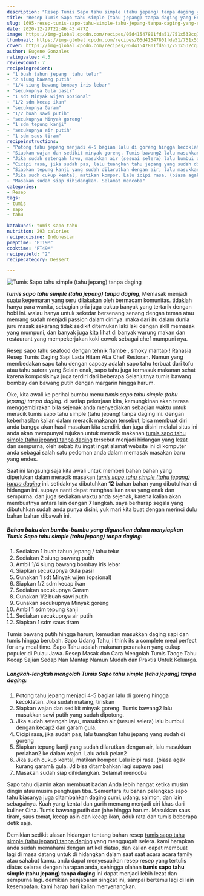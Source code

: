 ```yaml
---
description: "Resep Tumis Sapo tahu simple (tahu jepang) tanpa daging yang Enak Banget"
title: "Resep Tumis Sapo tahu simple (tahu jepang) tanpa daging yang Enak Banget"
slug: 1695-resep-tumis-sapo-tahu-simple-tahu-jepang-tanpa-daging-yang-enak-banget
date: 2020-12-27T22:46:43.477Z
image: https://img-global.cpcdn.com/recipes/05d41547801fda51/751x532cq70/tumis-sapo-tahu-simple-tahu-jepang-tanpa-daging-foto-resep-utama.jpg
thumbnail: https://img-global.cpcdn.com/recipes/05d41547801fda51/751x532cq70/tumis-sapo-tahu-simple-tahu-jepang-tanpa-daging-foto-resep-utama.jpg
cover: https://img-global.cpcdn.com/recipes/05d41547801fda51/751x532cq70/tumis-sapo-tahu-simple-tahu-jepang-tanpa-daging-foto-resep-utama.jpg
author: Eugene Gonzales
ratingvalue: 4.5
reviewcount: 7
recipeingredient:
- "1 buah tahun jepang  tahu telur"
- "2 siung bawang putih"
- "1/4 siung bawang bombay iris lebar"
- "secukupnya Gula pasir"
- "1 sdt Minyak wijen opsional"
- "1/2 sdm kecap ikan"
- "secukupnya Garam"
- "1/2 buah sawi putih"
- "secukupnya Minyak goreng"
- "1 sdm tepung kanji"
- "secukupnya air putih"
- "1 sdm saus tiram"
recipeinstructions:
- "Potong tahu jepang menjadi 4-5 bagian lalu di goreng hingga kecoklatan. Jika sudah matang, tiriskan"
- "Siapkan wajan dan sedikit minyak goreng. Tumis bawang2 lalu masukkan sawi putih yang sudah dipotong."
- "Jika sudah setengah layu, masukkan air (sesuai selera) lalu bumbui dengan kecap2 dan garam gula."
- "Cicipi rasa, jika sudah pas, lalu tuangkan tahu jepang yang sudah di goreng"
- "Siapkan tepung kanji yang sudah dilarutkan dengan air, lalu masukkan perlahan2 ke dalam wajan. Lalu aduk pelan2"
- "Jika sudh cukup kental, matikan kompor. Lalu icipi rasa. (biasa agak kurang garam&amp; gula. Jd bisa ditambahkan lagi supaya pas)"
- "Masakan sudah siap dihidangkan. Selamat mencoba"
categories:
- Resep
tags:
- tumis
- sapo
- tahu

katakunci: tumis sapo tahu 
nutrition: 293 calories
recipecuisine: Indonesian
preptime: "PT19M"
cooktime: "PT49M"
recipeyield: "2"
recipecategory: Dessert

---
```



![Tumis Sapo tahu simple (tahu jepang) tanpa daging](https://img-global.cpcdn.com/recipes/05d41547801fda51/751x532cq70/tumis-sapo-tahu-simple-tahu-jepang-tanpa-daging-foto-resep-utama.jpg)

<b><i>tumis sapo tahu simple (tahu jepang) tanpa daging</i></b>, Memasak menjadi suatu kegemaran yang seru dilakukan oleh bermacam komunitas. tidaklah hanya para wanita, sebagian pria juga cukup banyak yang tertarik dengan hobi ini. walau hanya untuk sekedar bersenang senang dengan teman atau memang sudah menjadi passion dalam dirinya. maka dari itu dalam dunia juru masak sekarang tidak sedikit ditemukan laki laki dengan skill memasak yang mumpuni, dan banyak juga kita lihat di banyak warung makan dan restaurant yang mempekerjakan koki cowok sebagai chef mumpuni nya.

Resep sapo tahu seafood dengan tehnik flambe , smoky mantap ! Rahasia Resep Tumis Daging Sapi Lada Hitam ALa Chef Restoran. Namun yang membedakan sapo tahu dengan capcay adalah sapo tahu terbuat dari tofu atau tahu sutera yang Selain enak, sapo tahu juga termasuk makanan sehat karena komposisinya juga terdiri dari beberapa Selanjutnya tumis bawang bombay dan bawang putih dengan margarin hingga harum.

Oke, kita awali ke perihal bumbu menu <i>tumis sapo tahu simple (tahu jepang) tanpa daging</i>. di setiap pekerjaan kita, kemungkinan akan terasa menggembirakan bila sejenak anda menyediakan sebagian waktu untuk meracik tumis sapo tahu simple (tahu jepang) tanpa daging ini. dengan keberhasilan kalian dalam meracik makanan tersebut, bisa membuat diri anda bangga akan hasil masakan kita sendiri. dan juga disini melalui situs ini anda akan mempunyai rujukan untuk meracik makanan <u>tumis sapo tahu simple (tahu jepang) tanpa daging</u> tersebut menjadi hidangan yang lezat dan sempurna, oleh sebab itu ingat ingat alamat website ini di komputer anda sebagai salah satu pedoman anda dalam memasak masakan baru yang endes.


Saat ini langsung saja kita awali untuk membeli bahan bahan yang diperlukan dalam meracik masakan <u><i>tumis sapo tahu simple (tahu jepang) tanpa daging</i></u> ini. setidaknya dibutuhkan <b>12</b> bahan bahan yang dibutuhkan di hidangan ini. supaya nanti dapat menghasilkan rasa yang enak dan sempurna. dan juga sediakan waktu anda sejenak, karena kalian akan membuatnya antara lain dengan <b>7</b> langkah. saya berharap segala yang dibutuhkan sudah anda punya disini, yuk mari kita buat dengan merinci dulu bahan bahan dibawah ini.

<!--inarticleads1-->

##### Bahan baku dan bumbu-bumbu yang digunakan dalam menyiapkan Tumis Sapo tahu simple (tahu jepang) tanpa daging:

1. Sediakan 1 buah tahun jepang / tahu telur
1. Sediakan 2 siung bawang putih
1. Ambil 1/4 siung bawang bombay iris lebar
1. Siapkan secukupnya Gula pasir
1. Gunakan 1 sdt Minyak wijen (opsional)
1. Siapkan 1/2 sdm kecap ikan
1. Sediakan secukupnya Garam
1. Gunakan 1/2 buah sawi putih
1. Gunakan secukupnya Minyak goreng
1. Ambil 1 sdm tepung kanji
1. Sediakan secukupnya air putih
1. Siapkan 1 sdm saus tiram


Tumis bawang putih hingga harum, kemudian masukkan daging sapi dan tumis hingga berubah. Sapo Udang Tahu, i think its a complete meal perfect for any meal time. Sapo Tahu adalah makanan peranakan yang cukup populer di Pulau Jawa. Resep Masak dan Cara Mengolah Tumis Taoge Tahu Kecap Sajian Sedap Nan Mantap Namun Mudah dan Praktis Untuk Keluarga. 

<!--inarticleads2-->

##### Langkah-langkah mengolah Tumis Sapo tahu simple (tahu jepang) tanpa daging:

1. Potong tahu jepang menjadi 4-5 bagian lalu di goreng hingga kecoklatan. Jika sudah matang, tiriskan
1. Siapkan wajan dan sedikit minyak goreng. Tumis bawang2 lalu masukkan sawi putih yang sudah dipotong.
1. Jika sudah setengah layu, masukkan air (sesuai selera) lalu bumbui dengan kecap2 dan garam gula.
1. Cicipi rasa, jika sudah pas, lalu tuangkan tahu jepang yang sudah di goreng
1. Siapkan tepung kanji yang sudah dilarutkan dengan air, lalu masukkan perlahan2 ke dalam wajan. Lalu aduk pelan2
1. Jika sudh cukup kental, matikan kompor. Lalu icipi rasa. (biasa agak kurang garam&amp; gula. Jd bisa ditambahkan lagi supaya pas)
1. Masakan sudah siap dihidangkan. Selamat mencoba


Sapo tahu dijamin akan membuat badan Anda lebih hangat ketika musim dingin atau musim penghujan tiba. Sementara itu bahan pelengkap sapo tahu biasanya juga ditambahkan daging cumi, udang, salmon, dan lain sebagainya. Kuah yang kental dan gurih memang menjadi ciri khas dari kuliner Cina. Tumis bawang putih dan jahe hingga harum. Masukkan saus tiram, saus tomat, kecap asin dan kecap ikan, aduk rata dan tumis beberapa detik saja. 

Demikian sedikit ulasan hidangan tentang bahan resep <u>tumis sapo tahu simple (tahu jepang) tanpa daging</u> yang menggugah selera. kami harapkan anda sudah memahami dengan artikel diatas, dan kalian dapat membuat lagi di masa datang untuk di hidangkan dalam saat saat acara acara family atau sahabat kamu. anda dapat menyesuaikan resep resep yang tertulis diatas selaras dengan harapan anda, sehingga olahan <b>tumis sapo tahu simple (tahu jepang) tanpa daging</b> ini dapat menjadi lebih lezat dan sempurna lagi. demikian penjabaran singkat ini, sampai bertemu lagi di lain kesempatan. kami harap hari kalian menyenangkan.
